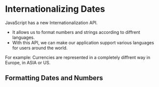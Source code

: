 # Internationalizing Dates

JavaScript has a new Internationalization API.

- It allows us to format numbers and strings according to diffrent languages.
- With this API, we can make our application support various languages for users around the world.

For example: Currencies are represented in a completely diffrent way in Europe, in ASIA or US.

## Formatting Dates and Numbers
